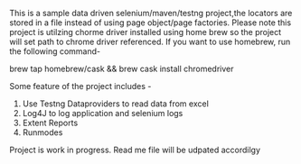 This is a sample data driven selenium/maven/testng project,the locators are stored in a file instead of using page object/page factories. Please note this project is utilzing chorme driver installed using home brew so the project will set path to chrome driver referenced. If you want to use homebrew, run the following command-

brew tap homebrew/cask && brew cask install chromedriver

Some feature of the project includes -

1) Use Testng Dataproviders to read data from excel 
2) Log4J to log application and selenium logs
3) Extent Reports 
4) Runmodes 


Project is work in progress. Read me file will be udpated accordilgy 

